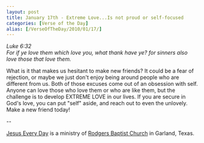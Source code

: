 ```yaml
---
layout: post
title: January 17th - Extreme Love...Is not proud or self-focused
categories: [Verse of the Day]
alias: [/VerseOfTheDay/2010/01/17/]
---
```


_Luke 6:32  
For if ye love them which love you, what thank have ye? for sinners
also love those that love them._

What is it that makes us hesitant to make new friends? It could be
a fear of rejection, or maybe we just don't enjoy being around people
who are different from us. Both of those excuses come out of an
obsession with self. Anyone can love those who love them or who are
like them, but the challenge is to develop EXTREME LOVE in our lives.
If you are secure in God's love, you can put "self" aside, and reach
out to even the unlovely. Make a new friend today!

 --

<a href=http://jesuseveryday.net>Jesus Every Day</a> is a ministry of <a href=http://rodgersbaptist.net>Rodgers Baptist Church</a> in Garland, Texas.
